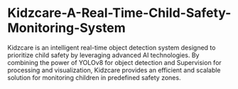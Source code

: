 # Kidzcare-A-Real-Time-Child-Safety-Monitoring-System
Kidzcare is an intelligent real-time object detection system designed to prioritize child safety by leveraging advanced AI technologies. By combining the power of YOLOv8 for object detection and Supervision for processing and visualization, Kidzcare provides an efficient and scalable solution for monitoring children in predefined safety zones.
